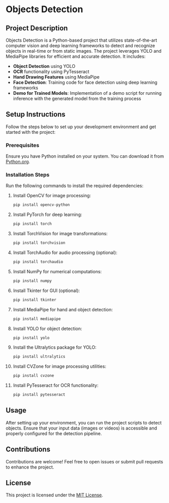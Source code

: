 # Objects Detection

## Project Description
Objects Detection is a Python-based project that utilizes state-of-the-art computer vision and deep learning frameworks to detect and recognize objects in real-time or from static images. The project leverages YOLO and MediaPipe libraries for efficient and accurate detection. It includes:

- **Object Detection** using YOLO
- **OCR** functionality using PyTesseract
- **Hand Drawing Features** using MediaPipe
- **Face Detection**: Training code for face detection using deep learning frameworks
- **Demo for Trained Models**: Implementation of a demo script for running inference with the generated model from the training process

## Setup Instructions
Follow the steps below to set up your development environment and get started with the project:

### Prerequisites
Ensure you have Python installed on your system. You can download it from [Python.org](https://www.python.org/).

### Installation Steps
Run the following commands to install the required dependencies:

1. Install OpenCV for image processing:
   ```bash
   pip install opencv-python
   ```

2. Install PyTorch for deep learning:
   ```bash
   pip install torch
   ```

3. Install TorchVision for image transformations:
   ```bash
   pip install torchvision
   ```

4. Install TorchAudio for audio processing (optional):
   ```bash
   pip install torchaudio
   ```

5. Install NumPy for numerical computations:
   ```bash
   pip install numpy
   ```

6. Install Tkinter for GUI (optional):
   ```bash
   pip install tkinter
   ```

7. Install MediaPipe for hand and object detection:
   ```bash
   pip install mediapipe
   ```

8. Install YOLO for object detection:
   ```bash
   pip install yolo
   ```

9. Install the Ultralytics package for YOLO:
   ```bash
   pip install ultralytics
   ```

10. Install CVZone for image processing utilities:
    ```bash
    pip install cvzone
    ```

11. Install PyTesseract for OCR functionality:
    ```bash
    pip install pytesseract
    ```

## Usage
After setting up your environment, you can run the project scripts to detect objects. Ensure that your input data (images or videos) is accessible and properly configured for the detection pipeline.

## Contributions
Contributions are welcome! Feel free to open issues or submit pull requests to enhance the project.

## License
This project is licensed under the [MIT License](LICENSE).
